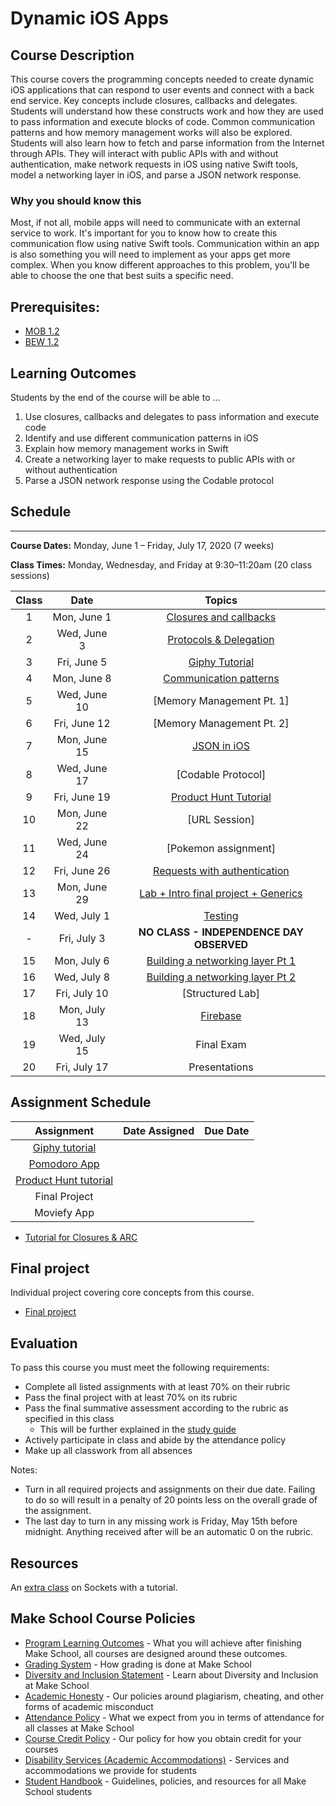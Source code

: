 # Dynamic iOS Apps

## Course Description

This course covers the programming concepts needed to create dynamic iOS applications that can respond to user events and connect with a back end service. Key concepts include closures, callbacks and delegates. Students will understand how these constructs work and how they are used to pass information and execute blocks of code. Common communication patterns and how memory management works will also be explored. Students will also learn how to fetch and parse information from the Internet through APIs. They will interact with public APIs with and without authentication, make network requests in iOS using native Swift tools, model a networking layer in iOS, and parse a JSON network response.

### Why you should know this

Most, if not all, mobile apps will need to communicate with an external service to work. It's important for you to know how to create this communication flow using native Swift tools. Communication within an app is also something you will need to implement as your apps get more complex. When you know different approaches to this problem, you'll be able to choose the one that best suits a specific need.

## Prerequisites:  

- [MOB 1.2](https://github.com/Make-School-Courses/MOB-1.2-Introduction-to-iOS-Development-in-Swift)
- [BEW 1.2]()

## Learning Outcomes

Students by the end of the course will be able to ...

1. Use closures, callbacks and delegates to pass information and execute code
1. Identify and use different communication patterns in iOS
1. Explain how memory management works in Swift
1. Create a networking layer to make requests to public APIs with or without authentication
1. Parse a JSON network response using the Codable protocol

## Schedule
---

**Course Dates:** Monday, June 1 – Friday, July 17, 2020 (7 weeks)

**Class Times:** Monday, Wednesday, and Friday at 9:30–11:20am (20 class sessions)

| Class |          Date          |                 Topics                  |
|:-----:|:----------------------:|:---------------------------------------:|
|  1 |  Mon, June 1               | [Closures and callbacks]               |
|  2 |  Wed, June 3               | [Protocols & Delegation]               |
|  3 |  Fri, June 5               | [Giphy Tutorial]                       |
|  4 |  Mon, June 8               | [Communication patterns]               |
|  5 |  Wed, June 10              | [Memory Management Pt. 1]              |
|  6 |  Fri, June 12              | [Memory Management Pt. 2]              |
|  7 |  Mon, June 15              | [JSON in iOS]                          |
|  8 |  Wed, June 17              | [Codable Protocol]                     |
|  9 |  Fri, June 19              | [Product Hunt Tutorial]                |
| 10 |  Mon, June 22              | [URL Session]                          |
| 11 |  Wed, June 24              | [Pokemon assignment]                   |
| 12 |  Fri, June 26              | [Requests with authentication]         |
| 13 |  Mon, June 29              | [Lab + Intro final project + Generics] |
| 14 |  Wed, July 1               | [Testing]                              |  
| -  |  Fri, July 3               | **NO CLASS - INDEPENDENCE DAY OBSERVED**|
| 15 |  Mon, July 6               | [Building a networking layer Pt 1]     |
| 16 |  Wed, July 8               | [Building a networking layer Pt 2]     |
| 17 |  Fri, July 10              | [Structured Lab]                       |
| 18 |  Mon, July 13              | [Firebase]                             |
| 19 |  Wed, July 15              | Final Exam                             |
| 20 |  Fri, July 17              | Presentations                          |


<!--
| Class |     Date     |                 Topics                  |  
|:-----:|:------------:|:---------------------------------------:|
|  1  |  Mon, Mar 30   | [Closures and callbacks]                |  
|  2  |  Wed, Apr 1    | [Protocols & Delegation]                |
|  3  |  Mon, Apr 6    | [Communication patterns]                |  
|  4  |  Wed, Apr 8    | [Memory Management]                     |
|  5  |  Mon, Apr 13   | [JSON in iOS]                           |              
|  6  |  Wed, Apr 15   | [URLSession]                            |
|  7  |  Mon, Apr 20   | [Requests with authentication]          |
|  8  |  Wed, Apr 22   | [Lab + Intro final project + Generics]  |
|  9  |  Mon, Apr 27   | [Testing]                               |
|  10 |  Wed, Apr 30   | [Building a networking layer Pt 1]      |       
|  11 |  Mon, May 4    | [Building a networking layer Pt 2]      |                  
|  12 |  Wed, May 6    | [Firebase]                              |                    
|  13 |  Mon, May 11   | Final Exam                              |                    
|  14 |  Wed, May 13   | Presentations                           |                     
-->

[Closures and callbacks]: Lessons/Lesson2/README.md
[Protocols & Delegation]: Lessons/Lesson3/README.md
[Communication patterns]: Lessons/Lesson4/README.md
[Memory Management]: Lessons/Lesson5/README.md
[JSON in iOS]: Lessons/Lesson6/README.md
[URLSession]: Lessons/Lesson7/README.md
[Requests with authentication]: Lessons/Lesson8/README.md
[Building a networking layer Pt 1]: Lessons/Lesson9/README.md
[Building a networking layer Pt 2]: Lessons/Lesson10/README.md
[Testing]: Lessons/Lesson12/README.md
[Lab + Intro final project + Generics]: Lessons/Lab/README.md
[Firebase]: Lessons/Lesson13/README.md


## Assignment Schedule

|         Assignment             | Date Assigned |   Due Date   |
|:------------------------------:|:-------------:|:------------:|
| [Giphy tutorial]               |    |   |
| [Pomodoro App]                 |    |   |
| [Product Hunt tutorial]        |    |   |
| Final Project                  |    |   |
| Moviefy App                    |    |   |

[Pomodoro App]:(https://github.com/amelinagzz/pom-starter)
[Giphy tutorial]:(https://www.makeschool.com/academy/track/giphy-search-for-ios-hrs)
[Product Hunt tutorial]:(https://www.makeschool.com/academy/track/product-hunt-api-tutorial)
[Moviefy App]:()
[Final project]:(Projects/FinalProject.md)

- [Tutorial for Closures & ARC](https://github.com/MakeSchool-Tutorials/Functions-Closures-and-ARC)

## Final project

Individual project covering core concepts from this course.
- [Final project](Projects/FinalProject.md)

## Evaluation

To pass this course you must meet the following requirements:

- Complete all listed assignments with at least 70% on their rubric
- Pass the final project with at least 70% on its rubric
- Pass the final summative assessment according to the rubric as specified in this class
    - This will be further explained in the [study guide](https://github.com/Make-School-Courses/MOB-1.3-Dynamic-iOS-Apps/blob/master/StudyGuide.md)
- Actively participate in class and abide by the attendance policy
- Make up all classwork from all absences

Notes:
- Turn in all required projects and assignments on their due date. Failing to do so will result in a penalty of 20 points less on the overall grade of the assignment.
- The last day to turn in any missing work is Friday, May 15th before midnight. Anything received after will be an automatic 0 on the rubric.

## Resources

An [extra class](Lessons/Lesson11.md) on Sockets with a tutorial.

## Make School Course Policies

- [Program Learning Outcomes](https://make.sc/program-learning-outcomes) - What you will achieve after finishing Make School, all courses are designed around these outcomes.
- [Grading System](https://make.sc/grading-system) - How grading is done at Make School
- [Diversity and Inclusion Statement](https://make.sc/diversity-and-inclusion-statement) - Learn about Diversity and Inclusion at Make School
- [Academic Honesty](https://make.sc/academic-honesty-policy) - Our policies around plagiarism, cheating, and other forms of academic misconduct
- [Attendance Policy](https://make.sc/attendance-policy) - What we expect from you in terms of attendance for all classes at Make School
- [Course Credit Policy](https://make.sc/course-credit-policy) - Our policy for how you obtain credit for your courses
- [Disability Services (Academic Accommodations)](https://make.sc/disability-services) - Services and accommodations we provide for students
- [Student Handbook](https://make.sc/student-handbook) - Guidelines, policies, and resources for all Make School students
